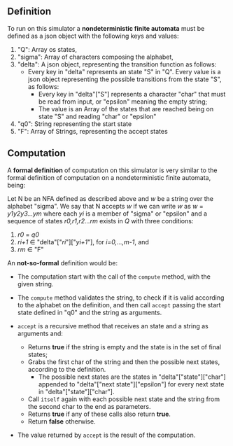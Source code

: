 ## Definition

To run on this simulator a **nondeterministic finite automata** must be defined as a json object with the following keys and values:

1. "Q": Array os states,
2. "sigma": Array of characters composing the alphabet,
3. "delta": A json object, representing the transition function as follows:
	- Every key in "delta" represents an state "S" in "Q". Every value is a json object representing the possible transitions from the state "S", as follows:
		- Every key in "delta"["S"] represents a character "char" that must be read from input, or "epsilon" meaning the empty string;
		- The value is an Array of the states that are reached being on state "S" and reading "char" or "epsilon"
4. "q0": String representing the start state
5. "F": Array of Strings, representing the accept states

## Computation

A **formal definition** of computation on this simulator is very similar to the formal definition of computation on a nondeterministic finite automata, being:

Let N be an NFA defined as described above and *w* be a string over the alphabet "sigma". We say that N accepts *w* if we can write *w* as *w* = *y1y2y3...ym* where each *yi* is a member of "sigma" or "epsilon" and a sequence of states *r0,r1,r2...rm* exists in *Q* with three conditions:

1. *r0* = *q0*
2. *ri+1* ∈ "delta"["*ri*"]["*yi+1*"], for *i=0,...,m-1*, and
3. *rm* ∈ "F"

An **not-so-formal** definition would be:

- The computation start with the call of the ```compute``` method, with the given string.
- The ```compute``` method validates the string, to check if it is valid according to the alphabet on the definition, and then call ```accept``` passing the start state defined in "q0" and the string as arguments.
- ```accept``` is a recursive method that receives an state and a string as arguments and:
	- Returns **true** if the string is empty and the state is in the set of final states;
	- Grabs the first char of the string and then the possible next states, according to the definition.
		- The possible next states are the states in "delta"["state"]["char"] appended to "delta"["next state"]["epsilon"] for every next state in "delta"["state"]["char"].
	- Call ```itself``` again with each possible next state and the string from the second char to the end as parameters.
	- Returns **true** if any of these calls also return **true**.
	- Return **false** otherwise.

- The value returned by ```accept``` is the result of the computation.
